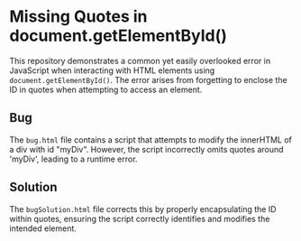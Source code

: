 # Missing Quotes in document.getElementById()

This repository demonstrates a common yet easily overlooked error in JavaScript when interacting with HTML elements using `document.getElementById()`. The error arises from forgetting to enclose the ID in quotes when attempting to access an element.

## Bug

The `bug.html` file contains a script that attempts to modify the innerHTML of a div with id "myDiv". However, the script incorrectly omits quotes around 'myDiv', leading to a runtime error.

## Solution

The `bugSolution.html` file corrects this by properly encapsulating the ID within quotes, ensuring the script correctly identifies and modifies the intended element.